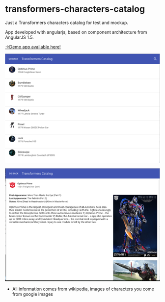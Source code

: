 # transformers-characters-catalog
Just a Transformers characters catalog for test and mockup.

App developed with angularjs, based on component architecture from AngularJS 1.5.

[->Demo app available here!](https://jpenren.github.io/transformers-characters-catalog)
 

![alt text](https://raw.githubusercontent.com/jpenren/transformers-characters-catalog/master/doc/list.png "List")

![alt text](https://raw.githubusercontent.com/jpenren/transformers-characters-catalog/master/doc/detail.png "Detail")


* All information comes from wikipedia, images of characters you come from google images
